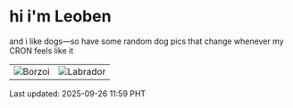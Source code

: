 # hi i'm Leoben

and i like dogs—so have some random dog pics that change whenever my CRON feels like it

|  |  |
|--------|----------|
| ![Borzoi](https://random-dog-vercel.vercel.app/api/random-borzoi?v=1758859157) | ![Labrador](https://random-dog-vercel.vercel.app/api/random-labrador?v=1758859157) |

Last updated: 2025-09-26 11:59 PHT
